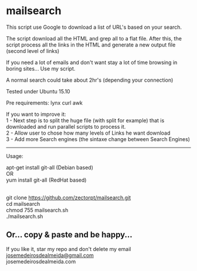 # mailsearch
This script use Google to download a list of URL's based on your search.

The script download all the HTML and grep all to a flat file. After this, the script process all the links in the HTML and generate a new output file (second level of links)

If you need a lot of emails and don't want stay a lot of time browsing in boring sites... Use my script.

A normal search could take about 2hr's (depending your connection)

Tested under Ubuntu 15.10

Pre requirements:
lynx curl awk

If you want to improve it: <br />
 1 - Next step is to split the huge file (with split for example) that is downloaded and run parallel scripts to process it. <br />
 2 - Allow user to chose how many levels of Links he want download <br />
 3 - Add more Search engines (the sintaxe change between Search Engines) <br />

----------------------------------------------------
Usage:

apt-get install git-all (Debian based) <br />
OR <br />
yum install git-all (RedHat based)<br /><br />

git clone https://github.com/zectorpt/mailsearch.git <br />
cd mailsearch <br />
chmod 755 mailsearch.sh <br />
./mailsearch.sh

Or... copy & paste and be happy... <br />
---------------------------------------------------

If you like it, star my repo and don't delete my email <br />
josemedeirosdealmeida@gmail.com <br />
josemedeirosdealmeida.com
